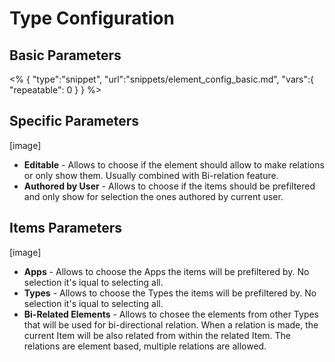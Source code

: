 # Type Configuration

## Basic Parameters

<% {
	"type":"snippet", "url":"snippets/element_config_basic.md", "vars":{
		"repeatable": 0
	}
} %>

## Specific Parameters

[image]

- **Editable** - Allows to choose if the element should allow to make relations or only show them. Usually combined with Bi-relation feature.
- **Authored by User** - Allows to choose if the items should be prefiltered and only show for selection the ones authored by current user.

## Items Parameters

[image]

- **Apps** - Allows to choose the Apps the items will be prefiltered by. No selection it's iqual to selecting all. 
- **Types** - Allows to choose the Types the items will be prefiltered by. No selection it's iqual to selecting all. 
- **Bi-Related Elements** - Allows to chosee the elements from other Types that will be used for bi-directional relation. When a relation is made, the current Item will be also related from within the related Item. The relations are element based, multiple relations are allowed.